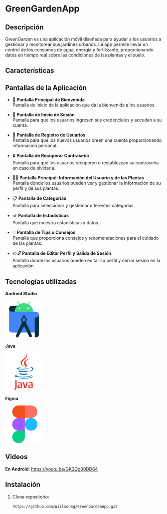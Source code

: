 # GreenGardenApp

## Descripción

GreenGarden es una aplicación móvil diseñada para ayudar a los usuarios a gestionar y monitorear sus jardines urbanos. La app permite llevar un control de los consumos de agua, energía y fertilizante, proporcionando datos en tiempo real sobre las condiciones de las plantas y el suelo.

## Características

## Pantallas de la Aplicación

- 🌟 **Pantalla Principal de Bienvenida**  
  Pantalla de inicio de la aplicación que da la bienvenida a los usuarios.

- 🔑 **Pantalla de Inicio de Sesión**  
  Pantalla para que los usuarios ingresen sus credenciales y accedan a su cuenta.

- 📝 **Pantalla de Registro de Usuarios**  
  Pantalla para que los nuevos usuarios creen una cuenta proporcionando información personal.

- 🔒 **Pantalla de Recuperar Contraseña**  
  Pantalla para que los usuarios recuperen o restablezcan su contraseña en caso de olvidarla.

- 🌿👤 **Pantalla Principal: Información del Usuario y de las Plantas**  
  Pantalla donde los usuarios pueden ver y gestionar la información de su perfil y de sus plantas.

- 📋 **Pantalla de Categorías**  
  Pantalla para seleccionar y gestionar diferentes categorías.

- 📊 **Pantalla de Estadísticas**  
  Pantalla que muestra estadísticas y datos.

- 💡 **Pantalla de Tips o Consejos**  
  Pantalla que proporciona consejos y recomendaciones para el cuidado de las plantas.

- ✏️🔓 **Pantalla de Editar Perfil y Salida de Sesión**  
  Pantalla donde los usuarios pueden editar su perfil y cerrar sesión en la aplicación.



## Tecnologías utilizadas
**Android Studio** 

<img src="https://github.com/devicons/devicon/blob/master/icons/androidstudio/androidstudio-original.svg" width="120" height="120"/>&nbsp;

**Java**

<img src="https://github.com/devicons/devicon/blob/master/icons/java/java-original-wordmark.svg" width="120" height="120"/>&nbsp;

**Figma**

<img src="https://github.com/devicons/devicon/blob/master/icons/figma/figma-original.svg" width="120" height="120"/>&nbsp;



  ## Videos
  
**En Android**: https://youtu.be/GK3Qg00DD64

## Instalación

1. Clona repositorio:
   ```bash
   https://github.com/WiilsonSg/GreenGardenApp.git
